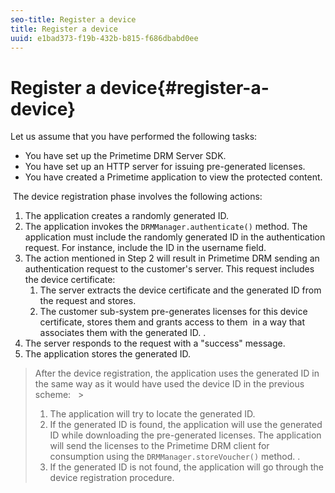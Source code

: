 ```yaml
---
seo-title: Register a device
title: Register a device
uuid: e1bad373-f19b-432b-b815-f686dbabd0ee
---
```


# Register a device{#register-a-device}

Let us assume that you have performed the following tasks:

* You have set up the Primetime DRM Server SDK. 
* You have set up an HTTP server for issuing pre-generated licenses. 
* You have created a Primetime application to view the protected content.

 The device registration phase involves the following actions: 

1. The application creates a randomly generated ID.
1. The application invokes the `DRMManager.authenticate()` method. The application must include the randomly generated ID in the authentication request. For instance, include the ID in the username field.
1. The action mentioned in Step 2 will result in Primetime DRM sending an authentication request to the customer's server. This request includes the device certificate:
   1. The server extracts the device certificate and the generated ID from the request and stores.
   1. The customer sub-system pre-generates licenses for this device certificate, stores them and grants access to them  in a way that associates them with the generated ID. .
1. The server responds to the request with a "success" message.
1. The application stores the generated ID.
>After the device registration, the application uses the generated ID in the same way as it would have used the device ID in the previous scheme: &nbsp; >
>1. The application will try to locate the generated ID. 
>1. If the generated ID is found, the application will use the generated ID while downloading the pre-generated licenses. The application will send the licenses to the Primetime DRM client for consumption using the `DRMManager.storeVoucher()` method. . 
>1. If the generated ID is not found, the application will go through the device registration procedure. 
>
